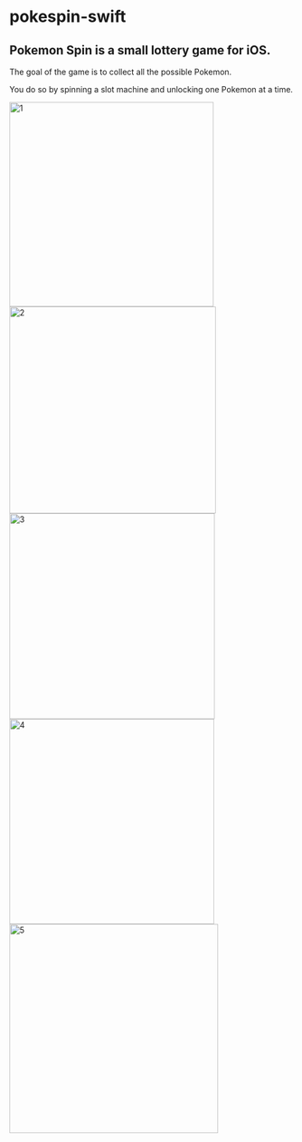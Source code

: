 # pokespin-swift

## Pokemon Spin is a small lottery game for iOS. 

The goal of the game is to collect all the possible Pokemon. 

You do so by spinning a slot machine and unlocking one Pokemon at a time. 

<img width="361" alt="1" src="https://github.com/soulfistication/pokespin-swift/assets/367646/1b4d86a3-9cc1-4310-a4bb-6ee9555dec72">


<img width="365" alt="2" src="https://github.com/soulfistication/pokespin-swift/assets/367646/c11a1712-e0f5-48b1-ac7a-9f861416629a">


<img width="363" alt="3" src="https://github.com/soulfistication/pokespin-swift/assets/367646/623d0914-54c5-4e3d-9cdf-9d9acf6b61c0">


<img width="362" alt="4" src="https://github.com/soulfistication/pokespin-swift/assets/367646/b577f330-ca75-4a02-905d-b2f52f2a8df0">


<img width="369" alt="5" src="https://github.com/soulfistication/pokespin-swift/assets/367646/59f213ab-0bb4-4e24-9a5f-9874371b9e81">
